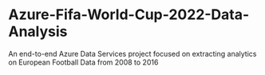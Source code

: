 # Azure-Fifa-World-Cup-2022-Data-Analysis
An end-to-end Azure Data Services project focused on extracting analytics on European Football Data from 2008 to 2016
